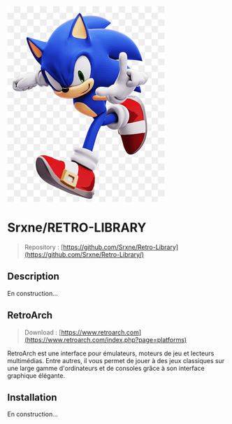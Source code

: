 ![Logo RetroArch](_system/icon/icon_sonic.png)
# Srxne/RETRO-LIBRARY
> Repository : [https://github.com/Srxne/Retro-Library](https://github.com/Srxne/Retro-Library/)

## Description
En construction...

## RetroArch
> Download : [https://www.retroarch.com](https://www.retroarch.com/index.php?page=platforms)

RetroArch est une interface pour émulateurs, moteurs de jeu et lecteurs multimédias. Entre autres, il vous permet de jouer à des jeux classiques sur une large gamme d'ordinateurs et de consoles grâce à son interface graphique élégante.

## Installation
En construction...